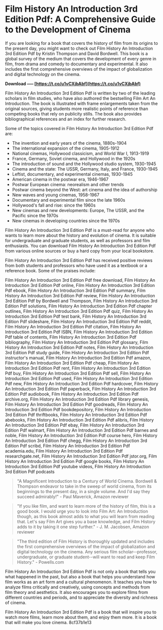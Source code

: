 
 
# Film History An Introduction 3rd Edition Pdf: A Comprehensive Guide to the Development of Cinema
 
If you are looking for a book that covers the history of film from its origins to the present day, you might want to check out Film History An Introduction 3rd Edition Pdf by Kristin Thompson and David Bordwell. This book is a global survey of the medium that covers the development of every genre in film, from drama and comedy to documentary and experimental. It also includes the first comprehensive overviews of the impact of globalization and digital technology on the cinema.
 
**Download ––– [https://t.co/u1vCXjbAbf](https://t.co/u1vCXjbAbf)**


 
Film History An Introduction 3rd Edition Pdf is written by two of the leading scholars in film studies, who have also authored the bestselling Film Art An Introduction. The book is illustrated with frame enlargements taken from the original sources, giving students more realistic points of reference than competing books that rely on publicity stills. The book also provides bibliographical references and an index for further research.
 
Some of the topics covered in Film History An Introduction 3rd Edition Pdf are:
 
- The invention and early years of the cinema, 1880s-1904
- The international expansion of the cinema, 1905-1912
- National cinemas, Hollywood classicism, and World War I, 1913-1919
- France, Germany, Soviet cinema, and Hollywood in the 1920s
- The introduction of sound and the Hollywood studio system, 1930-1945
- Cinema and the state: The USSR, Germany, Italy, and France, 1930-1945
- Leftist, documentary, and experimental cinemas, 1930-1945
- American cinema in the postwar era, 1946-1967
- Postwar European cinema: neorealism and other trends
- Postwar cinema beyond the West: art cinema and the idea of authorship
- New waves and young cinemas, 1958-1967
- Documentary and experimental film since the late 1960s
- Hollywood's fall and rise: since the 1960s
- New cinemas and new developments: Europe, The USSR, and the Pacific since the 1970s
- New cinemas in developing countries since the 1970s

Film History An Introduction 3rd Edition Pdf is a must-read for anyone who wants to learn more about the history and evolution of cinema. It is suitable for undergraduate and graduate students, as well as professors and film enthusiasts. You can download Film History An Introduction 3rd Edition Pdf from various online sources or buy a hard copy from your local bookstore.
  
Film History An Introduction 3rd Edition Pdf has received positive reviews from both students and professors who have used it as a textbook or a reference book. Some of the praises include:
 
Film History An Introduction 3rd Edition Pdf free download,  Film History An Introduction 3rd Edition Pdf online,  Film History An Introduction 3rd Edition Pdf ebook,  Film History An Introduction 3rd Edition Pdf summary,  Film History An Introduction 3rd Edition Pdf review,  Film History An Introduction 3rd Edition Pdf by Bordwell and Thompson,  Film History An Introduction 3rd Edition Pdf solutions,  Film History An Introduction 3rd Edition Pdf chapter outlines,  Film History An Introduction 3rd Edition Pdf quiz,  Film History An Introduction 3rd Edition Pdf test bank,  Film History An Introduction 3rd Edition Pdf slideshare,  Film History An Introduction 3rd Edition Pdf reddit,  Film History An Introduction 3rd Edition Pdf citation,  Film History An Introduction 3rd Edition Pdf ISBN,  Film History An Introduction 3rd Edition Pdf table of contents,  Film History An Introduction 3rd Edition Pdf bibliography,  Film History An Introduction 3rd Edition Pdf glossary,  Film History An Introduction 3rd Edition Pdf notes,  Film History An Introduction 3rd Edition Pdf study guide,  Film History An Introduction 3rd Edition Pdf instructor's manual,  Film History An Introduction 3rd Edition Pdf amazon,  Film History An Introduction 3rd Edition Pdf cheap,  Film History An Introduction 3rd Edition Pdf rent,  Film History An Introduction 3rd Edition Pdf buy,  Film History An Introduction 3rd Edition Pdf sell,  Film History An Introduction 3rd Edition Pdf used,  Film History An Introduction 3rd Edition Pdf new,  Film History An Introduction 3rd Edition Pdf hardcover,  Film History An Introduction 3rd Edition Pdf paperback,  Film History An Introduction 3rd Edition Pdf audiobook,  Film History An Introduction 3rd Edition Pdf archive.org,  Film History An Introduction 3rd Edition Pdf library genesis,  Film History An Introduction 3rd Edition Pdf goodreads,  Film History An Introduction 3rd Edition Pdf bookdepository,  Film History An Introduction 3rd Edition Pdf thriftbooks,  Film History An Introduction 3rd Edition Pdf abebooks,  Film History An Introduction 3rd Edition Pdf alibris,  Film History An Introduction 3rd Edition Pdf ebay,  Film History An Introduction 3rd Edition Pdf walmart,  Film History An Introduction 3rd Edition Pdf barnes and noble,  Film History An Introduction 3rd Edition Pdf course hero,  Film History An Introduction 3rd Edition Pdf chegg,  Film History An Introduction 3rd Edition Pdf scribd,  Film History An Introduction 3rd Edition Pdf academia.edu,  Film History An Introduction 3rd Edition Pdf researchgate.net,  Film History An Introduction 3rd Edition Pdf jstor.org,  Film History An Introduction 3rd Edition Pdf google books,  Film History An Introduction 3rd Edition Pdf youtube videos,  Film History An Introduction 3rd Edition Pdf podcasts

> "A Magnificent Introduction to a Century of World Cinema. Bordwell & Thompson endeavor to take in the sweep of world cinema, from its beginnings to the present day, in a single volume. And I'd say they succeed admirably!" - Paul Maverick, Amazon reviewer

> "If you like film, and want to learn more of the history of film, this is a good book. I would urge you to look into Film Art: An Introduction though, as this book almost adds to what you will learn from reading that. Let's say Film Art gives you a base knowledge, and Film History adds to it by taking it one step further." - J. M. Jacobsen, Amazon reviewer

> "The third edition of Film History is thoroughly updated and includes the first comprehensive overviews of the impact of globalization and digital technology on the cinema. Any serious film scholar--professor, undergraduate, or graduate student--will want to read and keep Film History." - Powells.com

Film History An Introduction 3rd Edition Pdf is not only a book that tells you what happened in the past, but also a book that helps you understand how film works as an art form and a cultural phenomenon. It teaches you how to analyze films critically and creatively, using concepts and methods from film theory and aesthetics. It also encourages you to explore films from different countries and periods, and to appreciate the diversity and richness of cinema.
 
Film History An Introduction 3rd Edition Pdf is a book that will inspire you to watch more films, learn more about them, and enjoy them more. It is a book that will make you love cinema.
 8cf37b1e13
 
